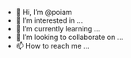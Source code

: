 - 👋 Hi, I’m @poiam
- 👀 I’m interested in ...
- 🌱 I’m currently learning ...
- 💞️ I’m looking to collaborate on ...
- 📫 How to reach me ...

<!---
poiam/poiam is a ✨ special ✨ repository because its `README.md` (this file) appears on your GitHub profile.
You can click the Preview link to take a look at your changes.
--->
